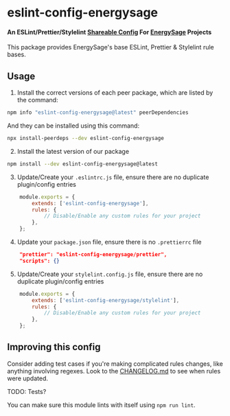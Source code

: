 # eslint-config-energysage

#### An ESLint/Prettier/Stylelint [Shareable Config](http://eslint.org/docs/developer-guide/shareable-configs) For [EnergySage](https://www.energysage.com) Projects

This package provides EnergySage's base ESLint, Prettier & Stylelint rule bases.

## Usage

1. Install the correct versions of each peer package, which are listed by the command:
```sh
npm info "eslint-config-energysage@latest" peerDependencies
```
And they can be installed using this command:
```sh
npx install-peerdeps --dev eslint-config-energysage
```
2. Install the latest version of our package
```sh
npm install --dev eslint-config-energysage@latest
```
3. Update/Create your `.eslintrc.js` file, ensure there are no duplicate plugin/config entries
```js
    module.exports = {
        extends: ['eslint-config-energysage'],
        rules: {
            // Disable/Enable any custom rules for your project
        },
    };
```
4. Update your `package.json` file, ensure there is no `.prettierrc` file
```json
    "prettier": "eslint-config-energysage/prettier",
    "scripts": {}
```
5. Update/Create your `stylelint.config.js` file, ensure there are no duplicate plugin/config entries
```js
    module.exports = {
        extends: ['eslint-config-energysage/stylelint'],
        rules: {
            // Disable/Enable any custom rules for your project
        },
    };
```

## Improving this config

Consider adding test cases if you're making complicated rules changes, like anything involving regexes. Look to the [CHANGELOG.md](CHANGELOG.md) to see when rules were updated.

TODO: Tests?

You can make sure this module lints with itself using `npm run lint`.
